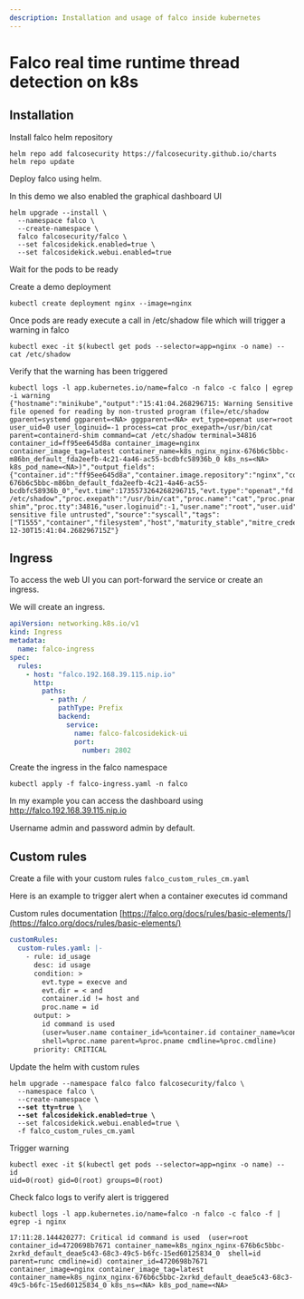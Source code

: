 ```yaml
---
description: Installation and usage of falco inside kubernetes
---
```


# Falco real time runtime thread detection on k8s

## Installation



Install falco helm repository

```
helm repo add falcosecurity https://falcosecurity.github.io/charts
helm repo update
```

Deploy falco using helm.

In this demo we also enabled the graphical dashboard UI

```
helm upgrade --install \
  --namespace falco \
  --create-namespace \
  falco falcosecurity/falco \
  --set falcosidekick.enabled=true \
  --set falcosidekick.webui.enabled=true
```

Wait for the pods to be ready

Create a demo deployment

```
kubectl create deployment nginx --image=nginx
```

Once pods are ready execute a call in /etc/shadow file which will trigger a warning in falco

```
kubectl exec -it $(kubectl get pods --selector=app=nginx -o name) -- cat /etc/shadow
```

Verify that the warning has been triggered

```
kubectl logs -l app.kubernetes.io/name=falco -n falco -c falco | egrep -i warning
{"hostname":"minikube","output":"15:41:04.268296715: Warning Sensitive file opened for reading by non-trusted program (file=/etc/shadow gparent=systemd ggparent=<NA> gggparent=<NA> evt_type=openat user=root user_uid=0 user_loginuid=-1 process=cat proc_exepath=/usr/bin/cat parent=containerd-shim command=cat /etc/shadow terminal=34816 container_id=ff95ee645d8a container_image=nginx container_image_tag=latest container_name=k8s_nginx_nginx-676b6c5bbc-m86bn_default_fda2eefb-4c21-4a46-ac55-bcdbfc58936b_0 k8s_ns=<NA> k8s_pod_name=<NA>)","output_fields":{"container.id":"ff95ee645d8a","container.image.repository":"nginx","container.image.tag":"latest","container.name":"k8s_nginx_nginx-676b6c5bbc-m86bn_default_fda2eefb-4c21-4a46-ac55-bcdbfc58936b_0","evt.time":1735573264268296715,"evt.type":"openat","fd.name":"/etc/shadow","k8s.ns.name":null,"k8s.pod.name":null,"proc.aname[2]":"systemd","proc.aname[3]":null,"proc.aname[4]":null,"proc.cmdline":"cat /etc/shadow","proc.exepath":"/usr/bin/cat","proc.name":"cat","proc.pname":"containerd-shim","proc.tty":34816,"user.loginuid":-1,"user.name":"root","user.uid":0},"priority":"Warning","rule":"Read sensitive file untrusted","source":"syscall","tags":["T1555","container","filesystem","host","maturity_stable","mitre_credential_access"],"time":"2024-12-30T15:41:04.268296715Z"}
```

## Ingress



To access the web UI you can port-forward the service or create an ingress.

We will create an ingress.

```yaml
apiVersion: networking.k8s.io/v1
kind: Ingress
metadata:
  name: falco-ingress
spec:
  rules:
    - host: "falco.192.168.39.115.nip.io"
      http:
        paths:
          - path: /
            pathType: Prefix
            backend:
              service:
                name: falco-falcosidekick-ui
                port:
                  number: 2802
```

Create the ingress in the falco namespace

```
kubectl apply -f falco-ingress.yaml -n falco
```

In my example you can access the dashboard using http://falco.192.168.39.115.nip.io

Username admin and password admin by default.

## Custom rules

Create a file with your custom rules `falco_custom_rules_cm.yaml`

Here is an example to trigger alert when a container executes id command

Custom rules documentation [https://falco.org/docs/rules/basic-elements/](https://falco.org/docs/rules/basic-elements/)

```yaml
customRules:
  custom-rules.yaml: |-
    - rule: id_usage
      desc: id usage
      condition: >
        evt.type = execve and
        evt.dir = < and
        container.id != host and 
        proc.name = id    
      output: >
        id command is used 
        (user=%user.name container_id=%container.id container_name=%container.name 
        shell=%proc.name parent=%proc.pname cmdline=%proc.cmdline)    
      priority: CRITICAL
```

Update the helm with custom rules

<pre><code>helm upgrade --namespace falco falco falcosecurity/falco \
  --namespace falco \
  --create-namespace \
<strong>  --set tty=true \
</strong><strong>  --set falcosidekick.enabled=true \
</strong>  --set falcosidekick.webui.enabled=true \
  -f falco_custom_rules_cm.yaml
</code></pre>

Trigger warning

```
kubectl exec -it $(kubectl get pods --selector=app=nginx -o name) -- id
uid=0(root) gid=0(root) groups=0(root)
```

Check falco logs to verify alert is triggered

```
kubectl logs -l app.kubernetes.io/name=falco -n falco -c falco -f | egrep -i nginx

17:11:28.144420277: Critical id command is used  (user=root container_id=4720698b7671 container_name=k8s_nginx_nginx-676b6c5bbc-2xrkd_default_deae5c43-68c3-49c5-b6fc-15ed60125834_0  shell=id parent=runc cmdline=id) container_id=4720698b7671 container_image=nginx container_image_tag=latest container_name=k8s_nginx_nginx-676b6c5bbc-2xrkd_default_deae5c43-68c3-49c5-b6fc-15ed60125834_0 k8s_ns=<NA> k8s_pod_name=<NA>
```

